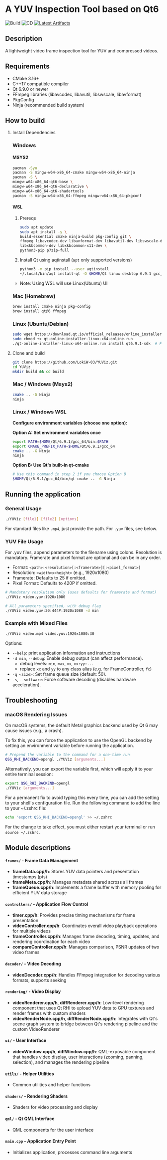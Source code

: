 # A YUV Inspection Tool based on Qt6

![Build](https://github.com/LokiW-03/YUViz/workflows/CI%20-%20Build/badge.svg)
![CD](https://github.com/LokiW-03/YUViz/workflows/CD%20-%20Release/badge.svg)
[![Latest Artifacts](https://img.shields.io/badge/Download-Latest%20Build-blue?style=flat-square&logo=github)](https://github.com/LokiW-03/YUViz/actions/workflows/cd.yml)

## Description
A lightweight video frame inspection tool for YUV and compressed videos.

## Requirements
- CMake 3.16+
- C++17 compatible compiler
- Qt 6.9.0 or newer
- FFmpeg libraries (libavcodec, libavutil, libswscale, libavformat)
- PkgConfig
- Ninja (recommended build system)


## How to build
1. Install Dependencies
    ### Windows 
    #### MSYS2
    ```bash
    pacman -Syu
    pacman -S mingw-w64-x86_64-cmake mingw-w64-x86_64-ninja
    pacman -S \
    mingw-w64-x86_64-qt6-base \
    mingw-w64-x86_64-qt6-declarative \
    mingw-w64-x86_64-qt6-shadertools
    pacman -S mingw-w64-x86_64-ffmpeg mingw-w64-x86_64-pkgconf
    ```

    #### WSL

    1. Prereqs 
        ```bash
        sudo apt update
        sudo apt install -y \
        build-essential cmake ninja-build pkg-config git \
        ffmpeg libavcodec-dev libavformat-dev libavutil-dev libswscale-dev libavfilter-dev \
        libxkbcommon-dev libxkbcommon-x11-dev \
        python3-pip p7zip-full
        ```

    2. Install Qt using aqtinstall (`apt` only supported versions)
        ```bash
        python3 -m pip install --user aqtinstall
        ~/.local/bin/aqt install-qt -O $HOME/Qt linux desktop 6.9.1 gcc_64 -m qtshadertools
        ```
    - Note: Using WSL will use Linux(Ubuntu) UI

    ### Mac (Homebrew)
    ```bash
    brew install cmake ninja pkg-config
    brew install qt@6 ffmpeg
    ```

    ### Linux (Ubuntu/Debian)
    ```bash
    sudo wget https://download.qt.io/official_releases/online_installers/qt-online-installer-linux-x64-online.run
    sudo chmod +x qt-online-installer-linux-x64-online.run 
    ./qt-online-installer-linux-x64-online.run install qt6.9.1-sdk  # Follow the steps, you will need a Qt account
    ```


2. Clone and build

    ```bash
    git clone https://github.com/LokiW-03/YUViz.git
    cd YUViz
    mkdir build && cd build
    ```

    ### Mac / Windows (Msys2)
    ```bash
    cmake .. -G Ninja
    ninja
    ```

    ### Linux / Windows WSL

    **Configure environment variables (choose one option):**
    
    **Option A: Set environment variables once**
    ```bash
    export PATH=$HOME/Qt/6.9.1/gcc_64/bin:$PATH
    export CMAKE_PREFIX_PATH=$HOME/Qt/6.9.1/gcc_64
    cmake .. -G Ninja
    ninja
    ```
    
    **Option B: Use Qt's built-in qt-cmake**
    ```bash
    # Use this command in step 2 if you choose Option B
    $HOME/Qt/6.9.1/gcc_64/bin/qt-cmake .. -G Ninja
    ```

## Running the application
### General Usage
```bash
./YUViz [file1] [file2] [options]
```
For standard files like `.mp4`, just provide the path. For `.yuv` files, see below.

### YUV File Usage
For .yuv files, append parameters to the filename using colons. Resolution is mandatory. Framerate and pixel format are optional and can be in any order.
- Format: `<path>:<resolution>[:<framerate>][:<pixel_format>]`
- Resolution: `<width>x<height>` (e.g., 1920x1080)
- Framerate: Defaults to 25 if omitted.
- Pixel Format: Defaults to 420P if omitted.

```bash
# Mandatory resolution only (uses defaults for framerate and format)
./YUViz video.yuv:1920x1080

# All parameters specified, with debug flag
./YUViz video.yuv:30:444P:1920x1080 -d min
```

### Example with Mixed Files
```bash
./YUViz video.mp4 video.yuv:1920x1080:30
```

Options:
- `--help`: print application information and instructions
- `-d min`, `--debug`: Enable debug output (can affect performance).
    - debug levels:
    `min`, `max`, `xx`, `xx:yy:...`
    - replace `xx` and `yy` to any class alias (e.g. for FrameController, `fc`)
- `-q <size>`: Set frame queue size (default: 50).
- `-s`, `--software`: Force software decoding (disables hardware acceleration).

## Troubleshooting
### macOS Rendering Issues

On macOS systems, the default Metal graphics backend used by Qt 6 may cause issues (e.g., a crash).

To fix this, you can force the application to use the OpenGL backend by setting an environment variable before running the application.

```bash
# Prepend the variable to the command for a one-time run
QSG_RHI_BACKEND=opengl ./YUViz [arguments...]
```

Alternatively, you can export the variable first, which will apply it to your entire terminal session:

```bash
export QSG_RHI_BACKEND=opengl
./YUViz [arguments...]
```

For a permanent fix to avoid typing this every time, you can add the setting to your shell's configuration file. Run the following command to add the line to your ~/.zshrc file:

```bash
echo 'export QSG_RHI_BACKEND=opengl' >> ~/.zshrc
```

For the change to take effect, you must either restart your terminal or run `source ~/.zshrc`.

## Module descriptions

#### `frames/` - Frame Data Management
- **frameData.cpp/h**: Stores YUV data pointers and presentation timestamps (pts)
- **frameMeta.cpp/h**: Manages metadata shared across all frames
- **frameQueue.cpp/h**: Implements a frame buffer with memory pooling for efficient YUV data storage

#### `controllers/` - Application Flow Control
- **timer.cpp/h**: Provides precise timing mechanisms for frame presentation
- **videoController.cpp/h**: Coordinates overall video playback operations for multiple videos
- **frameController.cpp/h**: Manages frame decoding, timing, updates, and rendering coordination for each video
- **compareController.cpp/h**: Manages comparison, PSNR updates of two video frames

#### `decoder/` - Video Decoding
- **videoDecoder.cpp/h**: Handles FFmpeg integration for decoding various formats, supports seeking

#### `rendering/` - Video Display
- **videoRenderer.cpp/h**, **diffRenderer.cpp/h**: Low-level rendering component that uses Qt RHI to upload YUV data to GPU textures and render frames with custom shaders
- **videoRenderNode.cpp/h**, **diffRenderNode.cpp/h**: Integrates with Qt's scene graph system to bridge between Qt's rendering pipeline and the custom VideoRenderer

#### `ui/` - User Interface
- **videoWindow.cpp/h**, **diffWindow.cpp/h**: QML-exposable component that handles video display, user interactions (zooming, panning, selection), and manages the rendering pipeline

#### `utils/` - Helper Utilities
- Common utilities and helper functions

#### `shaders/` - Rendering Shaders
- Shaders for video processing and display

#### `qml/` - Qt QML Interface
- QML components for the user interface

#### `main.cpp` - Application Entry Point
- Initializes application, processes command line arguments
